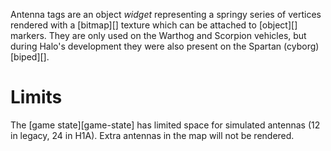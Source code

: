 Antenna tags are an object _widget_ representing a springy series of vertices rendered with a [bitmap][] texture which can be attached to [object][] markers. They are only used on the Warthog and Scorpion vehicles, but during Halo's development they were also present on the Spartan (cyborg) [biped][].

# Limits
The [game state][game-state] has limited space for simulated antennas (12 in legacy, 24 in H1A). Extra antennas in the map will not be rendered.
